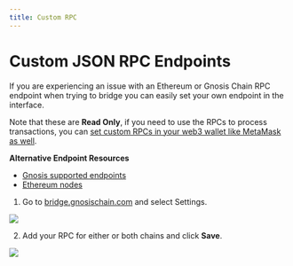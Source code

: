 ```yaml
---
title: Custom RPC
---
```


# Custom JSON RPC Endpoints

If you are experiencing an issue with an Ethereum or Gnosis Chain RPC endpoint when trying to bridge you can easily set your own endpoint in the interface.

Note that these are **Read Only**, if you need to use the RPCs to process transactions, you can [set custom RPCs in your web3 wallet like MetaMask as well](https://metamask.zendesk.com/hc/en-us/articles/360043227612-How-to-add-a-custom-Network-RPC-and-or-Block-Explorer).

**Alternative Endpoint Resources**

* [Gnosis supported endpoints](/tools/rpc/)
* [Ethereum nodes](https://ethereumnodes.com/)

1) Go to [bridge.gnosischain.com](https://bridge.gnosischain.com/) and select Settings.

![](/img/bridges/xdaibridge/xsetting1.png)

2) Add your RPC for either or both chains and click **Save**.

![](/img/bridges/xdaibridge/xsetting2.png)